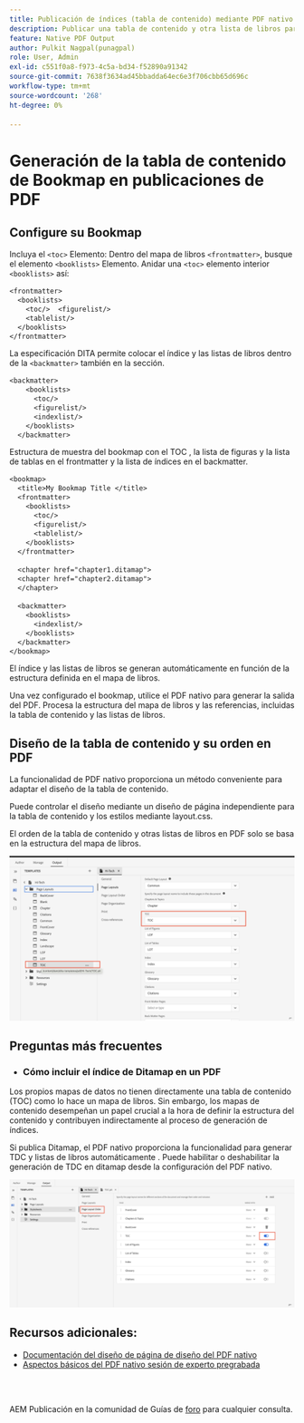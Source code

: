 ```yaml
---
title: Publicación de índices (tabla de contenido) mediante PDF nativo
description: Publicar una tabla de contenido y otra lista de libros para su mapa de datos con NativePDF
feature: Native PDF Output
author: Pulkit Nagpal(punagpal)
role: User, Admin
exl-id: c551f0a8-f973-4c5a-bd34-f52890a91342
source-git-commit: 7638f3634ad45bbadda64ec6e3f706cbb65d696c
workflow-type: tm+mt
source-wordcount: '268'
ht-degree: 0%

---
```


# Generación de la tabla de contenido de Bookmap en publicaciones de PDF

## Configure su Bookmap

Incluya el `<toc>`  Elemento: Dentro del mapa de libros `<frontmatter>`, busque el elemento `<booklists>` Elemento.  Anidar una `<toc>` elemento interior `<booklists>` así:

```
<frontmatter>
  <booklists>
    <toc/>  <figurelist/>
    <tablelist/>
  </booklists>
</frontmatter>
```

La especificación DITA permite colocar el índice y las listas de libros dentro de la `<backmatter>` también en la sección.


```
<backmatter>
    <booklists>
      <toc/>
      <figurelist/>
      <indexlist/>
    </booklists>
  </backmatter>
```

Estructura de muestra del bookmap con el TOC , la lista de figuras y la lista de tablas en el frontmatter y la lista de índices en el backmatter.

```
<bookmap>
  <title>My Bookmap Title </title>
  <frontmatter>
    <booklists>
      <toc/>
      <figurelist/>
      <tablelist/>
    </booklists>
  </frontmatter>

  <chapter href="chapter1.ditamap">
  <chapter href="chapter2.ditamap">
  </chapter>

  <backmatter>
    <booklists>
      <indexlist/>
    </booklists>
  </backmatter>
</bookmap>
```

El índice y las listas de libros se generan automáticamente en función de la estructura definida en el mapa de libros.

Una vez configurado el bookmap, utilice el PDF nativo para generar la salida del PDF. Procesa la estructura del mapa de libros y las referencias, incluidas la tabla de contenido y las listas de libros.

## Diseño de la tabla de contenido y su orden en PDF

La funcionalidad de PDF nativo proporciona un método conveniente para adaptar el diseño de la tabla de contenido.

Puede controlar el diseño mediante un diseño de página independiente para la tabla de contenido y los estilos mediante layout.css.

El orden de la tabla de contenido y otras listas de libros en PDF solo se basa en la estructura del mapa de libros.

![tdc](../assets/publishing/toc.png)


## Preguntas más frecuentes

- ### Cómo incluir el índice de Ditamap en un PDF

Los propios mapas de datos no tienen directamente una tabla de contenido (TOC) como lo hace un mapa de libros. Sin embargo, los mapas de contenido desempeñan un papel crucial a la hora de definir la estructura del contenido y contribuyen indirectamente al proceso de generación de índices.

Si publica Ditamap, el PDF nativo proporciona la funcionalidad para generar TDC y listas de libros automáticamente . Puede habilitar o deshabilitar la generación de TDC en ditamap desde la configuración del PDF nativo.

![Habilitar Deshabilitar TDC](../assets/publishing/pageorder.png)

## Recursos adicionales:

- [Documentación del diseño de página de diseño del PDF nativo](https://experienceleague.adobe.com/en/docs/experience-manager-guides/using/install-guide/on-prem-ig/output-gen-config/config-native-pdf-publish/design-page-layout)
- [Aspectos básicos del PDF nativo sesión de experto pregrabada](https://experienceleague.adobe.com/en/docs/experience-manager-guides/using/knowledge-base/expert-session/native-pdf-publishing-essentials-feb23)

<br>
<br>

AEM Publicación en la comunidad de Guías de [foro](https://experienceleaguecommunities.adobe.com/t5/experience-manager-guides/ct-p/aem-xml-documentation) para cualquier consulta.



